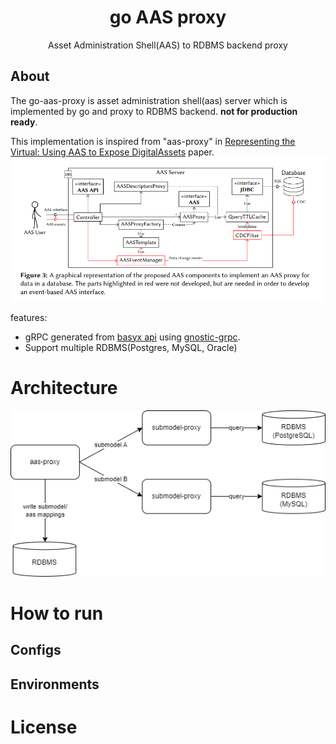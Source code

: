 <div align="center">
<h1>go AAS proxy</h1>
<p>
Asset Administration Shell(AAS) to RDBMS backend proxy
</p>

</div>

## About

The go-aas-proxy is asset administration shell(aas) server which is implemented by go and proxy to RDBMS backend. **not for production ready**.

This implementation is inspired from "aas-proxy" in [Representing the Virtual: Using AAS to Expose DigitalAssets](https://ceur-ws.org/Vol-3291/paper5.pdf) paper.
![aas-proxy](./assets/aas-proxy.png)

features:
- gRPC generated from [basyx api](https://app.swaggerhub.com/apis/BaSyx/basyx_asset_administration_shell_http_rest_api/v1) using [gnostic-grpc](https://github.com/google/gnostic-grpc).
- Support multiple RDBMS(Postgres, MySQL, Oracle)

# Architecture
![architecture](./assets/architecture.drawio.png)

# How to run

## Configs

## Environments

# License
